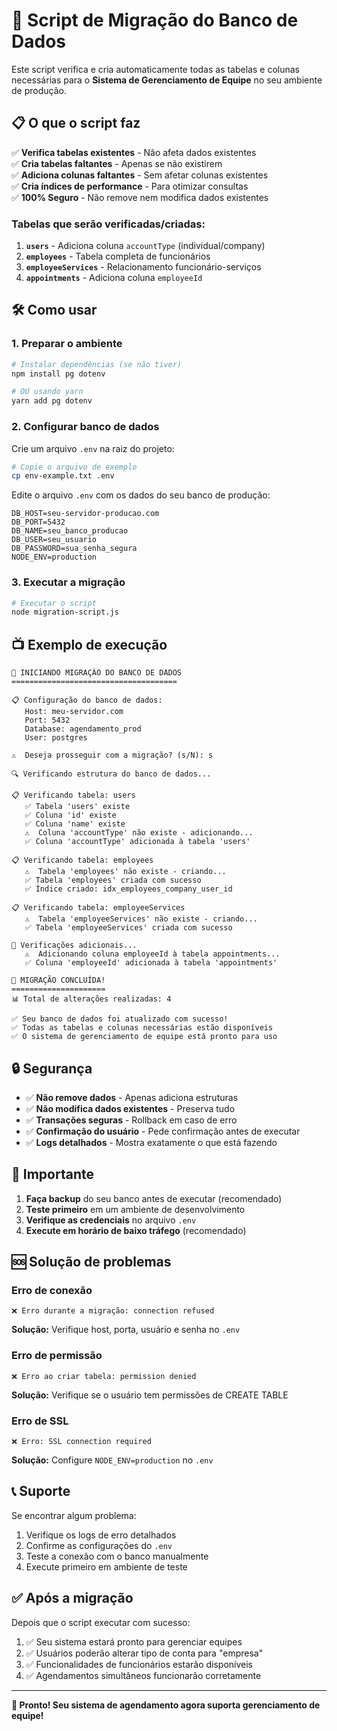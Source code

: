 # 🚀 Script de Migração do Banco de Dados

Este script verifica e cria automaticamente todas as tabelas e colunas necessárias para o **Sistema de Gerenciamento de Equipe** no seu ambiente de produção.

## 📋 O que o script faz

✅ **Verifica tabelas existentes** - Não afeta dados existentes  
✅ **Cria tabelas faltantes** - Apenas se não existirem  
✅ **Adiciona colunas faltantes** - Sem afetar colunas existentes  
✅ **Cria índices de performance** - Para otimizar consultas  
✅ **100% Seguro** - Não remove nem modifica dados existentes  

### Tabelas que serão verificadas/criadas:

1. **`users`** - Adiciona coluna `accountType` (individual/company)
2. **`employees`** - Tabela completa de funcionários
3. **`employeeServices`** - Relacionamento funcionário-serviços
4. **`appointments`** - Adiciona coluna `employeeId`

## 🛠️ Como usar

### 1. **Preparar o ambiente**

```bash
# Instalar dependências (se não tiver)
npm install pg dotenv

# OU usando yarn
yarn add pg dotenv
```

### 2. **Configurar banco de dados**

Crie um arquivo `.env` na raiz do projeto:

```bash
# Copie o arquivo de exemplo
cp env-example.txt .env
```

Edite o arquivo `.env` com os dados do seu banco de produção:

```env
DB_HOST=seu-servidor-producao.com
DB_PORT=5432
DB_NAME=seu_banco_producao
DB_USER=seu_usuario
DB_PASSWORD=sua_senha_segura
NODE_ENV=production
```

### 3. **Executar a migração**

```bash
# Executar o script
node migration-script.js
```

## 📺 Exemplo de execução

```
🚀 INICIANDO MIGRAÇÃO DO BANCO DE DADOS
=====================================

📋 Configuração do banco de dados:
   Host: meu-servidor.com
   Port: 5432
   Database: agendamento_prod
   User: postgres

⚠️  Deseja prosseguir com a migração? (s/N): s

🔍 Verificando estrutura do banco de dados...

📋 Verificando tabela: users
   ✅ Tabela 'users' existe
   ✅ Coluna 'id' existe
   ✅ Coluna 'name' existe
   ⚠️  Coluna 'accountType' não existe - adicionando...
   ✅ Coluna 'accountType' adicionada à tabela 'users'

📋 Verificando tabela: employees
   ⚠️  Tabela 'employees' não existe - criando...
   ✅ Tabela 'employees' criada com sucesso
   ✅ Índice criado: idx_employees_company_user_id

📋 Verificando tabela: employeeServices
   ⚠️  Tabela 'employeeServices' não existe - criando...
   ✅ Tabela 'employeeServices' criada com sucesso

🔧 Verificações adicionais...
   ⚠️  Adicionando coluna employeeId à tabela appointments...
   ✅ Coluna 'employeeId' adicionada à tabela 'appointments'

🎉 MIGRAÇÃO CONCLUÍDA!
=====================
📊 Total de alterações realizadas: 4

✅ Seu banco de dados foi atualizado com sucesso!
✅ Todas as tabelas e colunas necessárias estão disponíveis
✅ O sistema de gerenciamento de equipe está pronto para uso
```

## 🔒 Segurança

- ✅ **Não remove dados** - Apenas adiciona estruturas
- ✅ **Não modifica dados existentes** - Preserva tudo
- ✅ **Transações seguras** - Rollback em caso de erro
- ✅ **Confirmação do usuário** - Pede confirmação antes de executar
- ✅ **Logs detalhados** - Mostra exatamente o que está fazendo

## 🚨 Importante

1. **Faça backup** do seu banco antes de executar (recomendado)
2. **Teste primeiro** em um ambiente de desenvolvimento
3. **Verifique as credenciais** no arquivo `.env`
4. **Execute em horário de baixo tráfego** (recomendado)

## 🆘 Solução de problemas

### Erro de conexão
```
❌ Erro durante a migração: connection refused
```
**Solução:** Verifique host, porta, usuário e senha no `.env`

### Erro de permissão
```
❌ Erro ao criar tabela: permission denied
```
**Solução:** Verifique se o usuário tem permissões de CREATE TABLE

### Erro de SSL
```
❌ Erro: SSL connection required
```
**Solução:** Configure `NODE_ENV=production` no `.env`

## 📞 Suporte

Se encontrar algum problema:

1. Verifique os logs de erro detalhados
2. Confirme as configurações do `.env`
3. Teste a conexão com o banco manualmente
4. Execute primeiro em ambiente de teste

## ✅ Após a migração

Depois que o script executar com sucesso:

1. ✅ Seu sistema estará pronto para gerenciar equipes
2. ✅ Usuários poderão alterar tipo de conta para "empresa"
3. ✅ Funcionalidades de funcionários estarão disponíveis
4. ✅ Agendamentos simultâneos funcionarão corretamente

---

**🎉 Pronto! Seu sistema de agendamento agora suporta gerenciamento de equipe!** 